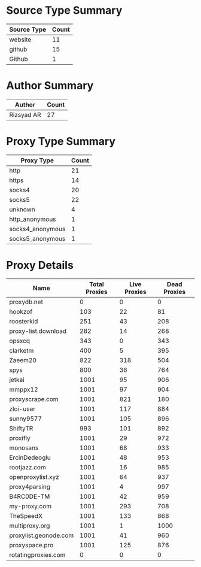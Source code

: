 # Source Type Summary

| Source Type | Count |
|-------------|-------|
| website | 11 |
| github | 15 |
| Github | 1 |


# Author Summary

| Author | Count |
|--------|-------|
| Rizsyad AR | 27 |


# Proxy Type Summary

| Proxy Type | Count |
|------------|-------|
| http | 21 |
| https | 14 |
| socks4 | 20 |
| socks5 | 22 |
| unknown | 4 |
| http_anonymous | 1 |
| socks4_anonymous | 1 |
| socks5_anonymous | 1 |


# Proxy Details

| Name | Total Proxies | Live Proxies | Dead Proxies |
|------|---------------|--------------|---------------|
| proxydb.net | 0 | 0 | 0 |
| hookzof | 103 | 22 | 81 |
| roosterkid | 251 | 43 | 208 |
| proxy-list.download | 282 | 14 | 268 |
| opsxcq | 343 | 0 | 343 |
| clarketm | 400 | 5 | 395 |
| Zaeem20 | 822 | 318 | 504 |
| spys | 800 | 36 | 764 |
| jetkai | 1001 | 95 | 906 |
| mmppx12 | 1001 | 97 | 904 |
| proxyscrape.com | 1001 | 821 | 180 |
| zloi-user | 1001 | 117 | 884 |
| sunny9577 | 1001 | 105 | 896 |
| ShiftyTR | 993 | 101 | 892 |
| proxifly | 1001 | 29 | 972 |
| monosans | 1001 | 68 | 933 |
| ErcinDedeoglu | 1001 | 48 | 953 |
| rootjazz.com | 1001 | 16 | 985 |
| openproxylist.xyz | 1001 | 64 | 937 |
| proxy4parsing | 1001 | 4 | 997 |
| B4RC0DE-TM | 1001 | 42 | 959 |
| my-proxy.com | 1001 | 293 | 708 |
| TheSpeedX | 1001 | 133 | 868 |
| multiproxy.org | 1001 | 1 | 1000 |
| proxylist.geonode.com | 1001 | 41 | 960 |
| proxyspace.pro | 1001 | 125 | 876 |
| rotatingproxies.com | 0 | 0 | 0 |
